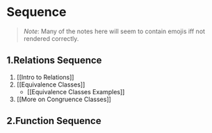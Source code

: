 # Sequence
> *Note*: Many of the notes here will seem to contain emojis iff not rendered correctly.
## 1.Relations Sequence
1. [[Intro to Relations]]
2. [[Equivalence Classes]]
	+ [[Equivalence Classes Examples]]
3. [[More on Congruence Classes]]
## 2.Function Sequence


